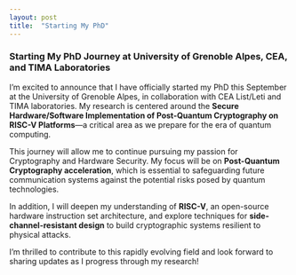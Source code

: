 ```yaml
---
layout: post
title:  "Starting My PhD"
---
```


### Starting My PhD Journey at University of Grenoble Alpes, CEA, and TIMA Laboratories

I’m excited to announce that I have officially started my PhD this September at the University of Grenoble Alpes, in collaboration with CEA List/Leti and TIMA laboratories. My research is centered around the **Secure Hardware/Software Implementation of Post-Quantum Cryptography on RISC-V Platforms**—a critical area as we prepare for the era of quantum computing.

This journey will allow me to continue pursuing my passion for Cryptography and Hardware Security. My focus will be on **Post-Quantum Cryptography acceleration**, which is essential to safeguarding future communication systems against the potential risks posed by quantum technologies.

In addition, I will deepen my understanding of **RISC-V**, an open-source hardware instruction set architecture, and explore techniques for **side-channel-resistant design** to build cryptographic systems resilient to physical attacks.

I’m thrilled to contribute to this rapidly evolving field and look forward to sharing updates as I progress through my research!